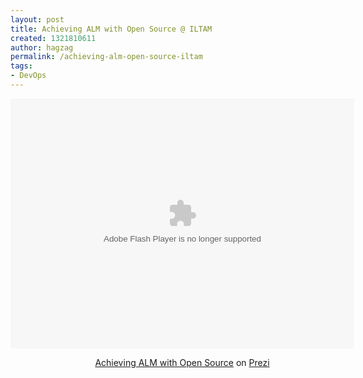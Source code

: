 ```yaml
---
layout: post
title: Achieving ALM with Open Source @ ILTAM
created: 1321810611
author: hagzag
permalink: /achieving-alm-open-source-iltam
tags:
- DevOps
---
```

<div class="prezi-player"><style type="text/css" media="screen">.prezi-player { width: 550px; } .prezi-player-links { text-align: center; }</style><object width="550" height="400" id="prezi_3j92xmamzwxi" name="prezi_3j92xmamzwxi" classid="clsid:D27CDB6E-AE6D-11cf-96B8-444553540000">
<param name="movie" value="http://prezi.com/bin/preziloader.swf" />
<param name="allowfullscreen" value="true" />
<param name="allowscriptaccess" value="always" />
<param name="bgcolor" value="#ffffff" />
<param name="flashvars" value="prezi_id=3j92xmamzwxi&amp;lock_to_path=0&amp;color=ffffff&amp;autoplay=no&amp;autohide_ctrls=0" /><embed width="550" height="400" id="preziEmbed_3j92xmamzwxi" name="preziEmbed_3j92xmamzwxi" src="http://prezi.com/bin/preziloader.swf" type="application/x-shockwave-flash" allowfullscreen="true" allowscriptaccess="always" bgcolor="#ffffff" flashvars="prezi_id=3j92xmamzwxi&amp;lock_to_path=0&amp;color=ffffff&amp;autoplay=no&amp;autohide_ctrls=0"></embed></object>
<div class="prezi-player-links">
<p><a title="
The road to implementing ALM with Open Source Software
" href="http://prezi.com/3j92xmamzwxi/achieving-alm-with-open-source/">Achieving ALM with Open Source</a> on <a href="http://prezi.com">Prezi</a></p>
</div>
</div>
